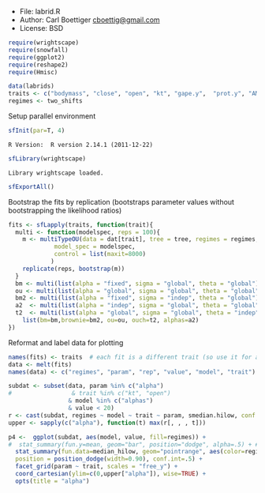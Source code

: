 * File: labrid.R
* Author: Carl Boettiger <cboettig@gmail.com>
* License: BSD 





```r
require(wrightscape)
require(snowfall)
require(ggplot2)
require(reshape2)
require(Hmisc)
```








```r
data(labrids)
traits <- c("bodymass", "close", "open", "kt", "gape.y",  "prot.y", "AM.y", "SH.y", "LP.y")
regimes <- two_shifts
```




Setup parallel environment



```r
sfInit(par=T, 4)   
```



```
R Version:  R version 2.14.1 (2011-12-22) 

```



```r
sfLibrary(wrightscape)
```



```
Library wrightscape loaded.
```



```r
sfExportAll()
```




Bootstrap the fits by replication (bootstraps parameter values without bootstrapping the likelihood ratios)


```r
fits <- sfLapply(traits, function(trait){
  multi <- function(modelspec, reps = 100){
    m <- multiTypeOU(data = dat[trait], tree = tree, regimes = regimes, 
  		     model_spec = modelspec, 
		     control = list(maxit=8000)
		    ) 
    replicate(reps, bootstrap(m))
  }
  bm <- multi(list(alpha = "fixed", sigma = "global", theta = "global")) 
  ou <- multi(list(alpha = "global", sigma = "global", theta = "global")) 
  bm2 <- multi(list(alpha = "fixed", sigma = "indep", theta = "global")) 
  a2  <- multi(list(alpha = "indep", sigma = "global", theta = "global")) 
  t2  <- multi(list(alpha = "global", sigma = "global", theta = "indep")) 
	list(bm=bm,brownie=bm2, ou=ou, ouch=t2, alphas=a2)
})
```




Reformat and label data for plotting



```r
names(fits) <- traits  # each fit is a different trait (so use it for a label)
data <- melt(fits)
names(data) <- c("regimes", "param", "rep", "value", "model", "trait")
```





```r
subdat <- subset(data, param %in% c("alpha") 
#                 & trait %in% c("kt", "open") 
                 & model %in% c("alphas") 
                 & value < 20)
r <- cast(subdat, regimes ~ model ~ trait ~ param, smedian.hilow, conf.int=.5, na.rm=T)
upper <- sapply(c("alpha"), function(t) max(r[, , , t]))
```






```r
p4 <-  ggplot(subdat, aes(model, value, fill=regimes)) + 
#  stat_summary(fun.y=mean, geom="bar", position="dodge", alpha=.5) + # add bars for some extra ink...
  stat_summary(fun.data=median_hilow, geom="pointrange", aes(color=regimes), 
  position = position_dodge(width=0.90), conf.int=.5) +
  facet_grid(param ~ trait, scales = "free_y") + 
  coord_cartesian(ylim=c(0,upper["alpha"]), wise=TRUE) +
  opts(title = "alpha")
```











